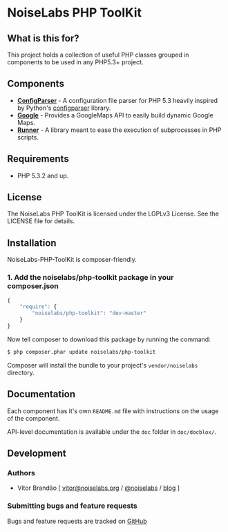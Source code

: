 NoiseLabs PHP ToolKit
=====================

What is this for?
-----------------

This project holds a collection of useful PHP classes grouped in components to be used in any PHP5.3+ project.

Components
----------

* **[ConfigParser](https://github.com/noiselabs/noiselabs-php-toolkit/tree/master/src/NoiseLabs/ToolKit/ConfigParser/README.md)** - A configuration file parser for PHP 5.3 heavily inspired by Python's [configparser](http://docs.python.org/dev/library/configparser.html) library.
* **[Google](https://github.com/noiselabs/noiselabs-php-toolkit/tree/master/src/NoiseLabs/ToolKit/Google)** - Provides a GoogleMaps API to easily build dynamic Google Maps.
* **[Runner](https://github.com/noiselabs/noiselabs-php-toolkit/tree/master/src/NoiseLabs/ToolKit/Runner/README.md)** - A library meant to ease the execution of subprocesses in PHP scripts.

Requirements
------------

* PHP 5.3.2 and up.

License
-------

The NoiseLabs PHP ToolKit is licensed under the LGPLv3 License. See the LICENSE file for details.

Installation
------------

NoiseLabs-PHP-ToolKit is composer-friendly.

### 1. Add the noiselabs/php-toolkit package in your composer.json

```js
{
    "require": {
        "noiselabs/php-toolkit": "dev-master"
    }
}
```

Now tell composer to download this package by running the command:

``` bash
$ php composer.phar update noiselabs/php-toolkit
```

Composer will install the bundle to your project's `vendor/noiselabs` directory.

Documentation
-------------

Each component has it's own `README.md` file with instructions on the usage of the component.

API-level documentation is available under the `doc` folder in `doc/docblox/`.

Development
-----------

### Authors

* Vítor Brandão [ <vitor@noiselabs.org> / [@noiselabs](http://twitter.com/noiselabs) / [blog](http://blog.noiselabs.org) ]

### Submitting bugs and feature requests

Bugs and feature requests are tracked on [GitHub](https://github.com/noiselabs/noiselabs-php-toolkit/issues)